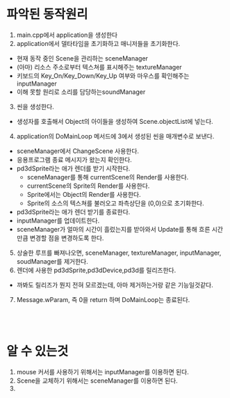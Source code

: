 # 파악된 동작원리

1. main.cpp에서 application을 생성한다  
2. application에서 델타타임을 초기화하고 매니저들을 초기화한다.  
  - 현재 동작 중인 Scene을 관리하는 sceneManager  
  - (아마) 리소스 주소로부터 텍스쳐를 표시해주는 textureManager  
  - 키보드의 Key_On/Key_Down/Key_Up 여부와 마우스를 확인해주는 inputManager  
  - 이해 못할 원리로 소리를 담당하는soundManager  
3. 씬을 생성한다.  
  - 생성자를 호출해서 Object의 아이들을 생성하여 Scene.objectList에 넣는다.  
4. application의 DoMainLoop 메서드에 3에서 생성된 씬을 매개변수로 보낸다.  
  - sceneManager에서 ChangeScene 사용한다.
  - 응용프로그램 종료 메시지가 왔는지 확인한다.  
  - pd3dSprite라는 애가 렌더를 받기 시작한다.  
    - sceneManager를 통해 currentScene의 Render를 사용한다.  
    - currentScene의 Sprite의 Render를 사용한다.  
    - Sprite에서는 Object의 Render를 사용한다.  
    - Sprite의 소스의 텍스쳐를 불러오고 좌측상단을 (0,0)으로 초기화한다.  
  - pd3dSprite라는 애가 렌더 받기를 종료한다.
  - inputManager를 업데이트한다.  
  - sceneManager가 얼마의 시간이 흘렀는지를 받아와서 Update를 통해 흐른 시간만큼 변경할 점을 변경하도록 한다.  
5. 상술한 루프를 빠져나오면, sceneManager, textureManager, inputManager, soudManager를 제거한다.  
6. 렌더에 사용한 pd3dSprite,pd3dDevice,pd3d를 릴리즈한다.  
  - 까봐도 릴리즈가 뭔지 전혀 모르겠는데, 아마 제거하는거랑 같은 기능일것같다.  
7. Message.wParam, 즉 0을 return 하며 DoMainLoop는 종료된다.  
<br>
<br>

# 알 수 있는것
1. mouse 커서를 사용하기 위해서는 inputManager를 이용하면 된다.  
2. Scene을 교체하기 위해서는 sceneManager를 이용하면 된다.  
3. 